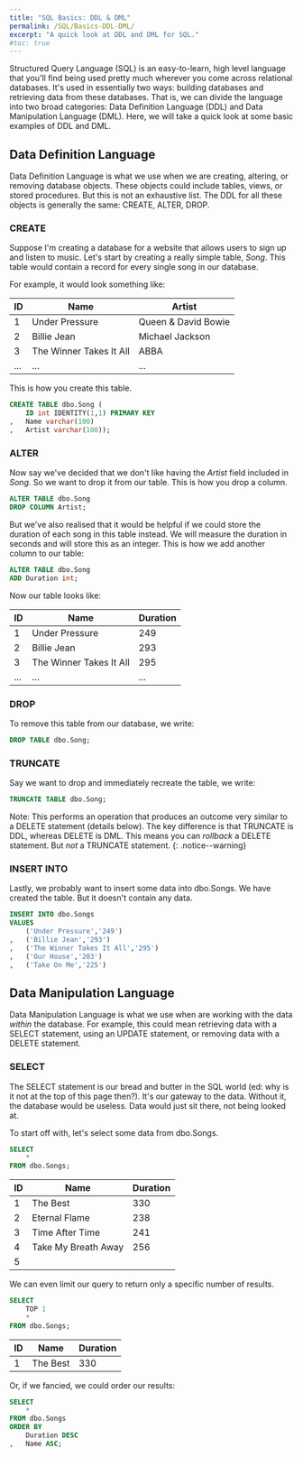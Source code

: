 ```yaml
---
title: "SQL Basics: DDL & DML"
permalink: /SQL/Basics-DDL-DML/
excerpt: "A quick look at DDL and DML for SQL."
#toc: true
---
```


Structured Query Language (SQL) is an easy-to-learn, high level language that you'll find being used pretty much wherever you come across relational databases.
It's used in essentially two ways: building databases and retrieving data from these databases.
That is, we can divide the language into two broad categories: Data Definition Language (DDL) and Data Manipulation Language (DML).
Here, we will take a quick look at some basic examples of DDL and DML.

## Data Definition Language

Data Definition Language is what we use when we are creating, altering, or removing database objects.
These objects could include tables, views, or stored procedures. But this is not an exhaustive list.
The DDL for all these objects is generally the same: CREATE, ALTER, DROP.

### CREATE

Suppose I'm creating a database for a website that allows users to sign up and listen to music. 
Let's start by creating a really simple table, _Song_. 
This table would contain a record for every single song in our database.

For example, it would look something like:

ID|Name|Artist
---|---|---
1|Under Pressure|Queen & David Bowie
2|Billie Jean|Michael Jackson
3|The Winner Takes It All|ABBA
...|...|...

This is how you create this table.
```sql
CREATE TABLE dbo.Song (
	ID int IDENTITY(1,1) PRIMARY KEY
,	Name varchar(100)
,	Artist varchar(100));
```

### ALTER

Now say we've decided that we don't like having the _Artist_ field included in _Song_. 
So we want to drop it from our table. 
This is how you drop a column.

```sql
ALTER TABLE dbo.Song
DROP COLUMN Artist;
```

But we've also realised that it would be helpful if we could store the duration of each song in this table instead.
We will measure the duration in seconds and will store this as an integer.
This is how we add another column to our table:

```sql
ALTER TABLE dbo.Song
ADD Duration int;
```

Now our table looks like:

ID|Name|Duration
---|---|---
1|Under Pressure|249
2|Billie Jean|293
3|The Winner Takes It All|295
...|...|...

### DROP

To remove this table from our database, we write:

```sql
DROP TABLE dbo.Song;
```

### TRUNCATE

Say we want to drop and immediately recreate the table, we write:

```sql
TRUNCATE TABLE dbo.Song;
```

Note: This performs an operation that produces an outcome very similar to a DELETE statement (details below). 
The key difference is that TRUNCATE is DDL, whereas DELETE is DML.
This means you can _rollback_ a DELETE statement. But _not_ a TRUNCATE statement.
{: .notice--warning}

### INSERT INTO

Lastly, we probably want to insert some data into dbo.Songs. 
We have created the table. But it doesn't contain any data.

```sql
INSERT INTO dbo.Songs
VALUES
	('Under Pressure','249')
,	('Billie Jean','293')
,	('The Winner Takes It All','295')
,	('Our House','203')
,	('Take On Me','225')
```


## Data Manipulation Language

Data Manipulation Language is what we use when are working with the data _within_ the database. 
For example, this could mean retrieving data with a SELECT statement, using an UPDATE statement, or removing data with a DELETE statement.

### SELECT

The SELECT statement is our bread and butter in the SQL world (ed: why is it not at the top of this page then?). 
It's our gateway to the data. Without it, the database would be useless. Data would just sit there, not being looked at.

To start off with, let's select some data from dbo.Songs.

```sql
SELECT
	*
FROM dbo.Songs;
``` 

ID|Name|Duration
---|---|---
1|The Best|330
2|Eternal Flame|238
3|Time After Time|241
4|Take My Breath Away|256
5|

We can even limit our query to return only a specific number of results.

```sql
SELECT 
	TOP 1
	*
FROM dbo.Songs;
```

ID|Name|Duration
---|---|---
1|The Best|330

Or, if we fancied, we could order our results:

```sql
SELECT
	*
FROM dbo.Songs
ORDER BY 
	Duration DESC
,	Name ASC;
```











